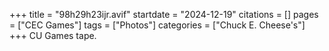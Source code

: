 +++
title = "98h29h23ijr.avif"
startdate = "2024-12-19"
citations = []
pages = ["CEC Games"]
tags = ["Photos"]
categories = ["Chuck E. Cheese's"]
+++
CU Games tape.
